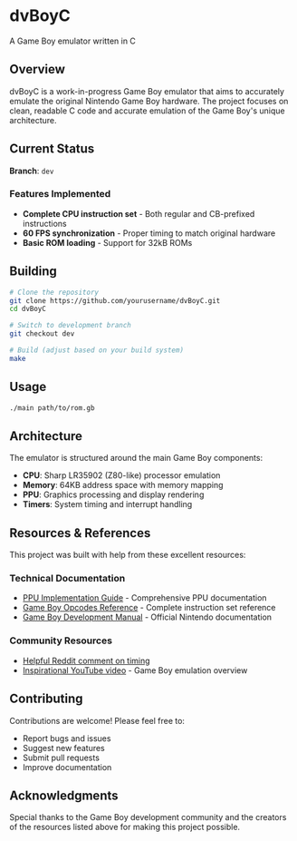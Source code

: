 # dvBoyC
A Game Boy emulator written in C

## Overview
dvBoyC is a work-in-progress Game Boy emulator that aims to accurately emulate the original Nintendo Game Boy hardware. The project focuses on clean, readable C code and accurate emulation of the Game Boy's unique architecture.

## Current Status
**Branch**: `dev`

### Features Implemented 
- **Complete CPU instruction set** - Both regular and CB-prefixed instructions
- **60 FPS synchronization** - Proper timing to match original hardware
- **Basic ROM loading** - Support for 32kB ROMs

## Building
```bash
# Clone the repository
git clone https://github.com/yourusername/dvBoyC.git
cd dvBoyC

# Switch to development branch
git checkout dev

# Build (adjust based on your build system)
make
```

## Usage
```bash
./main path/to/rom.gb
```

## Architecture
The emulator is structured around the main Game Boy components:
- **CPU**: Sharp LR35902 (Z80-like) processor emulation
- **Memory**: 64KB address space with memory mapping
- **PPU**: Graphics processing and display rendering
- **Timers**: System timing and interrupt handling

## Resources & References
This project was built with help from these excellent resources:

### Technical Documentation
- [PPU Implementation Guide](https://hacktix.github.io/GBEDG/ppu/#an-introduction) - Comprehensive PPU documentation
- [Game Boy Opcodes Reference](https://meganesu.github.io/generate-gb-opcodes/) - Complete instruction set reference
- [Game Boy Development Manual](https://www.manualslib.com/manual/1627081/Nintendo-Game-Boy.html?page=7#manual) - Official Nintendo documentation

### Community Resources
- [Helpful Reddit comment on timing](https://www.reddit.com/r/EmuDev/comments/1bf3wje/comment/kuy0doa/?utm_source=share&utm_medium=web3x&utm_name=web3xcss&utm_term=1&utm_content=share_button)
- [Inspirational YouTube video](https://www.youtube.com/watch?v=hy2yY5a1Z-0) - Game Boy emulation overview

## Contributing
Contributions are welcome! Please feel free to:
- Report bugs and issues
- Suggest new features
- Submit pull requests
- Improve documentation

## Acknowledgments
Special thanks to the Game Boy development community and the creators of the resources listed above for making this project possible.
